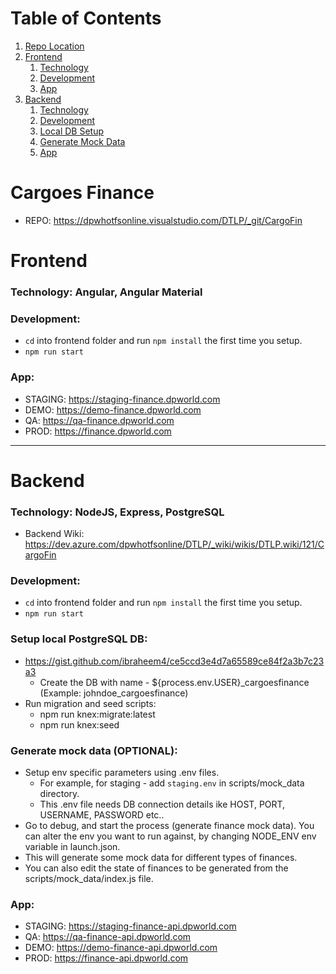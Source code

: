# Table of Contents

1. [Repo Location](#cargoes-finance)
2. [Frontend](#frontend)
   1. [Technology](#frontend-technology)
   2. [Development](#frontend-development)
   3. [App](#frontend-app)
3. [Backend](#backend)
   1. [Technology](#backend-technology)
   2. [Development](#backend-development)
   3. [Local DB Setup](#backend-local-db-setup)
   4. [Generate Mock Data](#backend-generate-mock-data)
   5. [App](#backend-app)

# Cargoes Finance

- REPO: https://dpwhotfsonline.visualstudio.com/DTLP/_git/CargoFin

# Frontend

<div id="frontend-technology"/>

### Technology: Angular, Angular Material

<div id="frontend-development"/>

### Development:

- `cd` into frontend folder and run `npm install` the first time you setup.
- `npm run start`

<div id="frontend-app"/>

### App:

- STAGING: https://staging-finance.dpworld.com
- DEMO: https://demo-finance.dpworld.com
- QA: https://qa-finance.dpworld.com
- PROD: https://finance.dpworld.com

---

# Backend

<div id="backend-technology"/>

### Technology: NodeJS, Express, PostgreSQL

- Backend Wiki: https://dev.azure.com/dpwhotfsonline/DTLP/_wiki/wikis/DTLP.wiki/121/CargoFin

<div id="backend-development"/>

### Development:

- `cd` into frontend folder and run `npm install` the first time you setup.
- `npm run start`

<div id="backend-local-db-setup"/>

### Setup local PostgreSQL DB:

- https://gist.github.com/ibraheem4/ce5ccd3e4d7a65589ce84f2a3b7c23a3
  - Create the DB with name - \${process.env.USER}\_cargoesfinance (Example: johndoe_cargoesfinance)
- Run migration and seed scripts:
  - npm run knex:migrate:latest
  - npm run knex:seed

<div id="backend-generate-mock-data"/>

### Generate mock data (OPTIONAL):

- Setup env specific parameters using .env files.
  - For example, for staging - add `staging.env` in scripts/mock_data directory.
  - This .env file needs DB connection details ike HOST, PORT, USERNAME, PASSWORD etc..
- Go to debug, and start the process (generate finance mock data). You can alter the env you want to run against, by changing NODE_ENV env variable in launch.json.
- This will generate some mock data for different types of finances.
- You can also edit the state of finances to be generated from the scripts/mock_data/index.js file.

<div id="backend-app"/>

### App:

- STAGING: https://staging-finance-api.dpworld.com
- QA: https://qa-finance-api.dpworld.com
- DEMO: https://demo-finance-api.dpworld.com
- PROD: https://finance-api.dpworld.com

